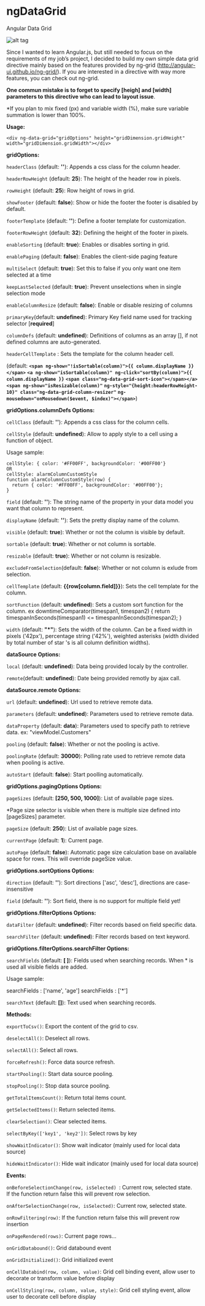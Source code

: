 ngDataGrid
==========

Angular Data Grid

![alt tag](https://raw.github.com/stherrienaspnet/ngDataGrid/master/ngDataGrid/ngDataGridDemo.png)

Since I wanted to learn Angular.js, but still needed to focus on the requirements of my job’s project, I decided to build my own simple data grid directive mainly based on the features provided by ng-grid (http://angular-ui.github.io/ng-grid/). If you are interested in a directive with way more features, you can check out ng-grid.

**One commun mistake is to forget to specify [heigh] and [width] parameters to this directive who can lead to layout issue**.

*If you plan to mix fixed (px) and variable width (%), make sure variable summation is lower than 100%.

**Usage:**

```<div ng-data-grid="gridOptions" height="gridDimension.gridHeight" width="gridDimension.gridWidth"></div>```

**gridOptions:**

```headerClass``` (default: **''**): Appends a css class for the column header.

```headerRowHeight``` (default: **25**): The height of the header row in pixels.

```rowHeight``` (default: **25**): Row height of rows in grid.

```showFooter``` (default: **false**): Show or hide the footer the footer is disabled by default.

```footerTemplate``` (default: **''**): Define a footer template for customization.

```footerRowHeight``` (default: **32**): Defining the height of the footer in pixels.

```enableSorting``` (default: **true**):  Enables or disables sorting in grid.

```enablePaging``` (default: **false**): Enables the client-side paging feature

```multiSelect``` (default: **true**): Set this to false if you only want one item selected at a time

```keepLastSelected``` (default: **true**): Prevent unselections when in single selection mode

```enableColumnResize``` (default: **false**): Enable or disable resizing of columns

```primaryKey```(default: **undefined**): Primary Key field name used for tracking selector [**required**]

```columnDefs``` (default: **undefined**): Definitions of columns as an array [], if not defined columns are auto-generated.

```headerCellTemplate``` : Sets the template for the column header cell.

(default: 
**```<span ng-show="!isSortable(column)">{{ column.displayName }}</span>```**
**```<a ng-show="isSortable(column)" ng-click="sortBy(column)">{{ column.displayName }}```**
**```<span class="ng-data-grid-sort-icon"></span></a><span ng-show="isResizable(column)"```**
**```ng-style="{height:headerRowHeight-10}" class="ng-data-grid-column-resizer"```**
**```ng-mousedown="onMousedown($event, $index)"></span>```**)

**gridOptions.columnDefs Options:**

```cellClass``` (default: **''**): Appends a css class for the column cells.

```cellStyle``` (default: **undefined**): Allow to apply style to a cell using a function of object. 

  Usage sample:
  
    cellStyle: { color: '#FF00FF', backgroundColor: '#00FF00'}
    OR
    cellStyle: alarmColumnCustomStyle
    function alarmColumnCustomStyle(row) {
      return { color: '#FF00FF', backgroundColor: '#00FF00'};
    }
           


```field``` (default: **''**): The string name of the property in your data model you want that column to represent.

```displayName``` (default: **''**): Sets the pretty display name of the column.

```visible``` (default: **true**): Whether or not the column is visible by default.

```sortable``` (default: **true**): Whether or not column is sortable.

```resizable``` (default: **true**): Whether or not column is resizable.

```excludeFromSelection```(default: **false**): Whether or not column is exlude from selection.

```cellTemplate``` (default: **{{row[column.field]}}**): Sets the cell template for the column.

```sortFunction``` (default: **undefined**): Sets a custom sort function for the column. ex 
downtimeComparator(timespan1, timespan2)
{
 return timespanInSeconds(timespan1) <= timespanInSeconds(timespan2);
}

```width``` (default: **"*"**): Sets the width of the column. Can be a fixed width in pixels ('42px'), percentage string ('42%'), weighted asterisks (width divided by total number of star 's is all column definition widths). 


**dataSource Options:**

```local``` (default: **undefined**): Data being provided localy by the controller.

```remote```(default: **undefined**): Date being provided remotly by ajax call.


**dataSource.remote Options:**

```url``` (default: **undefined**): Url used to retrieve remote data.

```parameters``` (default: **undefined**): Parameters used to retrieve remote data.

```dataProperty``` (default: **data**): Parameters used to specify path to retrieve data.
ex: "viewModel.Customers"

```pooling``` (default: **false**): Whether or not the pooling is active.

```poolingRate``` (default: **30000**): Polling rate used to retrieve remote data when pooling is active.

```autoStart``` (default: **false**): Start poolling automatically.


**gridOptions.pagingOptions Options:**

```pageSizes``` (default: **[250, 500, 1000]**): List of available page sizes.

*Page size selector is visible when there is multiple size defined into [pageSizes] parameter.

```pageSize``` (default: **250**): List of available page sizes.

```currentPage``` (default: **1**):  Current page.

```autoPage``` (default: **false**):  Automatic page size calculation base on available space for rows. This will override pageSize value.


**gridOptions.sortOptions Options:**

```direction``` (default: **''**):  Sort directions ['asc', 'desc'], directions are case-insensitive

```field``` (default: **''**):  Sort field, there is no support for multiple field yet!


**gridOptions.filterOptions Options:**

```dataFilter``` (default: **undefined**):  Filter records based on field specific data.

```searchFilter``` (default: **undefined**):  Filter records based on text keyword. 

**gridOptions.filterOptions.searchFilter Options:**

```searchFields``` (default: **[ ]**):  Fields used when searching records. When * is used all visible fields are added.

Usage sample: 

searchFields : ['name', 'age']
searchFields : ['*']

```searchText``` (default: **[]**):  Text used when searching records. 


**Methods:**

```exportToCsv()```: Export the content of the grid to csv.

```deselectAll()```: Deselect all rows.

```selectAll()```: Select all rows.

```forceRefresh()```: Force data source refresh.

```startPooling()```: Start data source pooling.

```stopPooling()```: Stop data source pooling.

```getTotalItemsCount()```: Return total items count.

```getSelectedItems()```: Return selected items.

```clearSelection()```: Clear selected items.

```selectByKey(['key1', 'key2'])```: Select rows by key 

```showWaitIndicator()```: Show wait indicator (mainly used for local data source)

```hideWaitIndicator()```: Hide wait indicator (mainly used for local data source)

**Events:**

```onBeforeSelectionChange(row, isSelected) ```: Current row, selected state.  
If the function return false this will prevent row selection.

```onAfterSelectionChange(row, isSelected)```: Current row, selected state.

```onRowFiltering(row)```: If the function return false this will prevent row insertion


```onPageRendered(rows)```: Current page rows...

```onGridDatabound()```: Grid databound event

```onGridInitialized()```: Grid initialized event

```onCellDatabind(row, column, value)```: Grid cell binding event, allow user to decorate or transform value before display

```onCellStyling(row, column, value, style)```: Grid cell styling event, allow user to decorate cell before display

